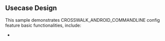 ## Usecase Design

This sample demonstrates CROSSWALK_ANDROID_COMMANDLINE config feature basic functionalities, include:

* <preference name="CROSSWALK_ANDROID_COMMANDLINE" value="--disable-pull-to-refresh-effect --disable-webrtc --disable-webgl" />

